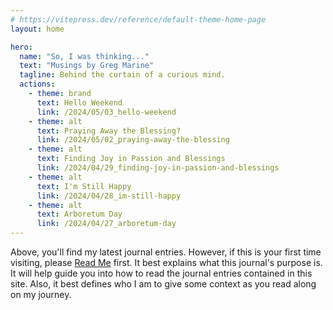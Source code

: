 ```yaml
---
# https://vitepress.dev/reference/default-theme-home-page
layout: home

hero:
  name: "So, I was thinking..."
  text: "Musings by Greg Marine"
  tagline: Behind the curtain of a curious mind.
  actions:
    - theme: brand
      text: Hello Weekend
      link: /2024/05/03_hello-weekend
    - theme: alt
      text: Praying Away the Blessing?
      link: /2024/05/02_praying-away-the-blessing
    - theme: alt
      text: Finding Joy in Passion and Blessings
      link: /2024/04/29_finding-joy-in-passion-and-blessings
    - theme: alt
      text: I'm Still Happy
      link: /2024/04/28_im-still-happy
    - theme: alt
      text: Arboretum Day
      link: /2024/04/27_arboretum-day
---
```


Above, you'll find my latest journal entries. However, if this is your first time visiting, please [Read Me](read-me) first. It best explains what this journal's purpose is. It will help guide you into how to read the journal entries contained in this site. Also, it best defines who I am to give some context as you read along on my journey.
